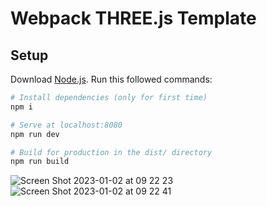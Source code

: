 # Webpack THREE.js Template

## Setup
Download [Node.js](https://nodejs.org/en/download/).
Run this followed commands:

``` bash
# Install dependencies (only for first time)
npm i

# Serve at localhost:8080
npm run dev

# Build for production in the dist/ directory
npm run build
```
![Screen Shot 2023-01-02 at 09 22 23](https://user-images.githubusercontent.com/88532016/210201023-fc879156-4fde-40b9-8065-c3c18c7780a3.png)
![Screen Shot 2023-01-02 at 09 22 41](https://user-images.githubusercontent.com/88532016/210201035-2b5460bf-c0d6-44a7-85fa-c2f880ac74f2.png)
